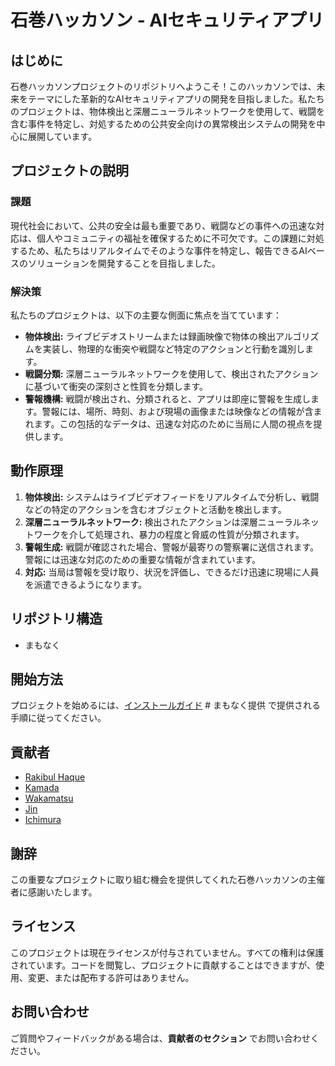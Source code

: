 # 石巻ハッカソン - AIセキュリティアプリ

## はじめに
石巻ハッカソンプロジェクトのリポジトリへようこそ！このハッカソンでは、未来をテーマにした革新的なAIセキュリティアプリの開発を目指しました。私たちのプロジェクトは、物体検出と深層ニューラルネットワークを使用して、戦闘を含む事件を特定し、対処するための公共安全向けの異常検出システムの開発を中心に展開しています。

## プロジェクトの説明
### 課題
現代社会において、公共の安全は最も重要であり、戦闘などの事件への迅速な対応は、個人やコミュニティの福祉を確保するために不可欠です。この課題に対処するため、私たちはリアルタイムでそのような事件を特定し、報告できるAIベースのソリューションを開発することを目指しました。

### 解決策
私たちのプロジェクトは、以下の主要な側面に焦点を当てています：
- **物体検出:** ライブビデオストリームまたは録画映像で物体の検出アルゴリズムを実装し、物理的な衝突や戦闘など特定のアクションと行動を識別します。
- **戦闘分類:** 深層ニューラルネットワークを使用して、検出されたアクションに基づいて衝突の深刻さと性質を分類します。
- **警報機構:** 戦闘が検出され、分類されると、アプリは即座に警報を生成します。警報には、場所、時刻、および現場の画像または映像などの情報が含まれます。この包括的なデータは、迅速な対応のために当局に人間の視点を提供します。

## 動作原理
1. **物体検出:** システムはライブビデオフィードをリアルタイムで分析し、戦闘などの特定のアクションを含むオブジェクトと活動を検出します。
2. **深層ニューラルネットワーク:** 検出されたアクションは深層ニューラルネットワークを介して処理され、暴力の程度と脅威の性質が分類されます。
3. **警報生成:** 戦闘が確認された場合、警報が最寄りの警察署に送信されます。警報には迅速な対応のための重要な情報が含まれています。
4. **対応:** 当局は警報を受け取り、状況を評価し、できるだけ迅速に現場に人員を派遣できるようになります。

## リポジトリ構造
- まもなく

## 開始方法
プロジェクトを始めるには、[インストールガイド](#) # まもなく提供 で提供される手順に従ってください。

## 貢献者 
- [Rakibul Haque](https://github.com/rakibulhaque9954)
- [Kamada](https://github.com/kamadakohei)
- [Wakamatsu](https://github.com/take-2405)
- [Jin](https://github.com/Jin-bis)
- [Ichimura](https://github.com/tsh-ichimura)

## 謝辞
この重要なプロジェクトに取り組む機会を提供してくれた石巻ハッカソンの主催者に感謝いたします。

## ライセンス
このプロジェクトは現在ライセンスが付与されていません。すべての権利は保護されています。コードを閲覧し、プロジェクトに貢献することはできますが、使用、変更、または配布する許可はありません。

## お問い合わせ
ご質問やフィードバックがある場合は、**貢献者のセクション** でお問い合わせください。
